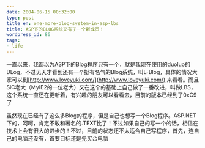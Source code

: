 ```yaml
---
date: 2004-06-15 00:32:00
type: post
title_en: one-more-blog-system-in-asp-lbs
title: ASP下的BLOG系统又有了一个新成员！
wordpress_id: 86
tags:
- life
---
```


一直以来，我都以为ASP下的Blog程序只有一个，就是我现在使用的duoluo的DLog，不过见天才看到还有一个挺有名气的Blog系统，叫L-Blog，具体的情况大家可以到[http://www.loveyuki.com/](http://www.loveyuki.com/) 来看看。而且SiC老大（MyIE2的一位老大）又在这个的基础上自己做了一番改进，叫做LBS，这个系统一直还在更新着，有兴趣的朋友可以看看去，目前的版本已经到了0xC9了  
  
虽然现在已经有了这么多Blog的程序，但是自己也想写一个Blog程序。ASP.NET下的，呵呵，肯定不敢和著名的.TEXT比了！不过如果自己的写一个的话，相信在技术上会有很大的进步的！不过，目前的状态还不太适合自己写程序，首先，连自己的电脑还没有，首要目标还是先买台电脑
